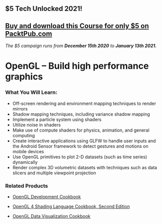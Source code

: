 ## $5 Tech Unlocked 2021!
[Buy and download this Course for only $5 on PacktPub.com](https://www.packtpub.com/product/opengl-build-high-performance-graphics/9781788296724)
-----
*The $5 campaign         runs from __December 15th 2020__ to __January 13th 2021.__*

# OpenGL – Build high performance graphics


### What You Will Learn:

* Off-screen rendering and environment mapping techniques to render mirrors
* Shadow mapping techniques, including variance shadow mapping
* Implement a particle system using shaders
* Utilize noise in shaders
* Make use of compute shaders for physics, animation, and general computing
* Create interactive applications using GLFW to handle user inputs and the Android Sensor framework to detect gestures and motions on mobile devices
* Use OpenGL primitives to plot 2-D datasets (such as time series) dynamically
* Render complex 3D volumetric datasets with techniques such as data slicers and multiple viewpoint projection

### Related Products

* [OpenGL Development Cookbook](https://www.packtpub.com/game-development/opengl-development-cookbook)

* [OpenGL 4 Shading Language Cookbook, Second Edition](https://www.packtpub.com/game-development/opengl-4-shading-language-cookbook-second-edition)

* [OpenGL Data Visualization Cookbook](https://www.packtpub.com/application-development/opengl-data-visualization-cookbook)
